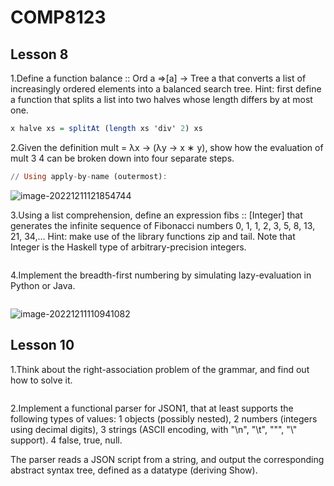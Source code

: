 # COMP8123



## Lesson 8

1.Define a function balance :: Ord a =>[a] -> Tree a that converts a list of increasingly ordered elements into a balanced search tree. Hint: first define a function that splits a list into two halves whose length differs by at most one.

```haskell
x halve xs = splitAt (length xs 'div' 2) xs

```

2.Given the definition mult = λx → (λy → x ∗ y), show how the evaluation of mult 3 4 can be broken down into four separate steps.

```haskell
// Using apply-by-name (outermost):

```

![image-20221211121854744](C:\Users\p2209473\AppData\Roaming\Typora\typora-user-images\image-20221211121854744.png)

 3.Using a list comprehension, define an expression fibs :: [Integer] that generates the infinite sequence of Fibonacci numbers
0, 1, 1, 2, 3, 5, 8, 13, 21, 34,...
Hint: make use of the library functions zip and tail. Note that Integer is the Haskell type of arbitrary-precision integers.

```haskell

```

4.Implement the breadth-first numbering by simulating lazy-evaluation in Python or Java.

```python

```

<img src="C:\Users\p2209473\AppData\Roaming\Typora\typora-user-images\image-20221211110941082.png" alt="image-20221211110941082"  />



## Lesson 10

1.Think about the right-association problem of the grammar, and find out how to solve it.

```

```

2.Implement a functional parser for JSON1, that at least supports the following types of
values:
1 objects (possibly nested),
2 numbers (integers using decimal digits),
3 strings (ASCII encoding, with "\n", "\t", "\"", "\\" support).
4 false, true, null.

The parser reads a JSON script from a string, and output the corresponding abstract syntax
tree, defined as a datatype (deriving Show).

```haskell

```

